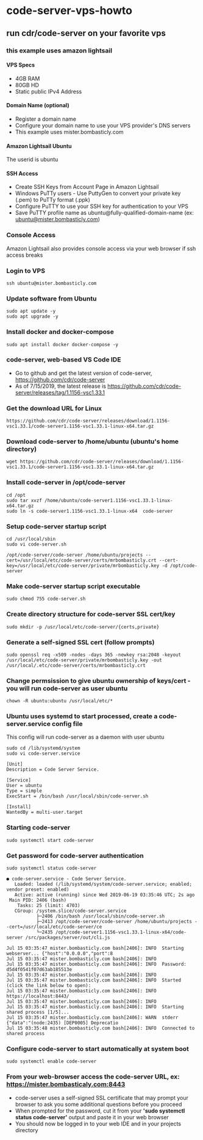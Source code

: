 # code-server-vps-howto
## run cdr/code-server on your favorite vps
### this example uses amazon lightsail

#### VPS Specs
* 4GB RAM
* 80GB HD
* Static public IPv4 Address

#### Domain Name (optional)
* Register a domain name
* Configure your domain name to use your VPS provider's DNS servers
* This example uses mister.bombasticly.com

#### Amazon Lightsail Ubuntu
The userid is ubuntu

#### SSH Access
* Create SSH Keys from Account Page in Amazon Lightsail
* Windows PuTTy users - Use PuttyGen to convert your private key (.pem) to PuTTy format (.ppk)
* Configure PuTTY to use your SSH key for authentication to your VPS
* Save PuTTY profile name as ubuntu@fully-qualified-domain-name (ex: ubuntu@mister.bombasticly.com)

### Console Access
Amazon Lightsail also provides console access via your web browser if ssh access breaks

### Login to VPS
```
ssh ubuntu@mister.bombasticly.com
```

### Update software from Ubuntu
```
sudo apt update -y
sudo apt upgrade -y
```

### Install docker and docker-compose
```
sudo apt install docker docker-compose -y
```

### code-server, web-based VS Code IDE
* Go to github and get the latest version of code-server, https://github.com/cdr/code-server
* As of 7/15/2019, the latest release is https://github.com/cdr/code-server/releases/tag/1.1156-vsc1.33.1

### Get the download URL for Linux
```
https://github.com/cdr/code-server/releases/download/1.1156-vsc1.33.1/code-server1.1156-vsc1.33.1-linux-x64.tar.gz
```

### Download code-server to /home/ubuntu (ubuntu's home directory)
```
wget https://github.com/cdr/code-server/releases/download/1.1156-vsc1.33.1/code-server1.1156-vsc1.33.1-linux-x64.tar.gz
```

### Install code-server in /opt/code-server
```
cd /opt
sudo tar xvzf /home/ubuntu/code-server1.1156-vsc1.33.1-linux-x64.tar.gz
sudo ln -s code-server1.1156-vsc1.33.1-linux-x64  code-server
```

### Setup code-server startup script
```
cd /usr/local/sbin
sudo vi code-server.sh

/opt/code-server/code-server /home/ubuntu/projects --cert=/usr/local/etc/code-server/certs/mrbombasticly.crt --cert-key=/usr/local/etc/code-server/private/mrbombasticly.key -d /opt/code-server
```
### Make code-server startup script executable
```
sudo chmod 755 code-server.sh
```

### Create directory structure for code-server SSL cert/key
```
sudo mkdir -p /usr/local/etc/code-server/{certs,private}
```

### Generate a self-signed SSL cert (follow prompts)
```
sudo openssl req -x509 -nodes -days 365 -newkey rsa:2048 -keyout /usr/local/etc/code-server/private/mrbombasticly.key -out /usr/local/.etc/code-server/certs/mrbombasticly.crt
```

### Change permsission to give ubuntu ownership of keys/cert - you will run code-server as user ubuntu
```
chown -R ubuntu:ubuntu /usr/local/etc/*
```

### Ubuntu uses systemd to start processed, create a code-server.service config file
This config will run code-server as a daemon with user ubuntu
```
sudo cd /lib/systemd/system
sudo vi code-server.service

[Unit]
Description = Code Server Service.

[Service]
User = ubuntu
Type = simple
ExecStart = /bin/bash /usr/local/sbin/code-server.sh

[Install]
WantedBy = multi-user.target
```

### Starting code-server
```
sudo systemctl start code-server
```

### Get password for code-server authentication
```
sudo systemctl status code-server

● code-server.service - Code Server Service.
   Loaded: loaded (/lib/systemd/system/code-server.service; enabled; vendor preset: enabled)
   Active: active (running) since Wed 2019-06-19 03:35:46 UTC; 2s ago
 Main PID: 2406 (bash)
    Tasks: 25 (limit: 4703)
   CGroup: /system.slice/code-server.service
           ├─2406 /bin/bash /usr/local/sbin/code-server.sh
           ├─2413 /opt/code-server/code-server /home/ubuntu/projects --cert=/usr/local/etc/code-server/ce
           └─2435 /opt/code-server1.1156-vsc1.33.1-linux-x64/code-server /src/packages/server/out/cli.js

Jul 15 03:35:47 mister.bombasticly.com bash[2406]: INFO  Starting webserver... {"host":"0.0.0.0","port":8
Jul 15 03:35:47 mister.bombasticly.com bash[2406]: INFO
Jul 15 03:35:47 mister.bombasticly.com bash[2406]: INFO  Password: d5d4f0541f07d63ab185513e
Jul 15 03:35:47 mister.bombasticly.com bash[2406]: INFO
Jul 15 03:35:47 mister.bombasticly.com bash[2406]: INFO  Started (click the link below to open):
Jul 15 03:35:47 mister.bombasticly.com bash[2406]: INFO  https://localhost:8443/
Jul 15 03:35:47 mister.bombasticly.com bash[2406]: INFO
Jul 15 03:35:47 mister.bombasticly.com bash[2406]: INFO  Starting shared process [1/5]...
Jul 15 03:35:47 mister.bombasticly.com bash[2406]: WARN  stderr {"data":"(node:2435) [DEP0005] Deprecatio
Jul 15 03:35:48 mister.bombasticly.com bash[2406]: INFO  Connected to shared process
```

### Configure code-server to start automatically at system boot
```
sudo systemctl enable code-server
```

### From your web-browser access the code-server URL, ex: **https://mister.bombasticaly.com:8443**
* code-server uses a self-signed SSL certificate that may prompt your browser to ask you some additional questions before you proceed
* When prompted for the password, cut it from your **'sudo systemctl status code-server'** output and paste it in your web browser
* You should now be logged in to your web IDE and in your projects directory
